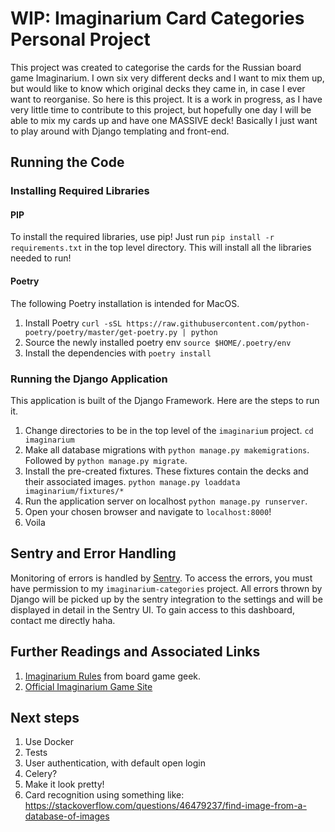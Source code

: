# WIP: Imaginarium Card Categories Personal Project

This project was created to categorise the cards for the Russian board game Imaginarium. 
I own six very different decks and I want to mix them up, but would like to know
which original decks they came in, in case I ever want to reorganise. So here is this project. 
It is a work in progress, as I have very little time to contribute to this project, but
hopefully one day I will be able to mix my cards up and have one MASSIVE deck! Basically I just
want to play around with Django templating and front-end.

## Running the Code

### Installing Required Libraries

#### PIP

To install the required libraries, use pip! Just run `pip install -r requirements.txt`
in the top level directory. This will install all the libraries needed to run!

#### Poetry

The following Poetry installation is intended for MacOS. 

1. Install Poetry `curl -sSL https://raw.githubusercontent.com/python-poetry/poetry/master/get-poetry.py | python`
2. Source the newly installed poetry env `source $HOME/.poetry/env`
3. Install the dependencies with `poetry install`

### Running the Django Application
This application is built of the Django Framework. Here are the steps to run it. 
1. Change directories to be in the top level of the `imaginarium` project. `cd imaginarium`
2. Make all database migrations with `python manage.py makemigrations`. Followed by
`python manage.py migrate`.
3. Install the pre-created fixtures. These fixtures contain the decks and their associated 
images. `python manage.py loaddata imaginarium/fixtures/*`
4. Run the application server on localhost `python manage.py runserver`.
5. Open your chosen browser and navigate to `localhost:8000`!
6. Voila

## Sentry and Error Handling

Monitoring of errors is handled by [Sentry](https://sentry.io). To access the errors, you must have
permission to my `imaginarium-categories` project. All errors thrown by Django will be picked up 
by the sentry integration to the settings and will be displayed in detail in the Sentry UI. To 
gain access to this dashboard, contact me directly haha.

## Further Readings and Associated Links

1. [Imaginarium Rules](https://boardgamegeek.com/boardgame/146548/imaginarium) from board game geek. 
2. [Official Imaginarium Game Site](https://cosmodrome.games/catalog/for_all/imadzhinarium-klassika/)


## Next steps

1. Use Docker
2. Tests
3. User authentication, with default open login
4. Celery?
5. Make it look pretty!
6. Card recognition using something like: https://stackoverflow.com/questions/46479237/find-image-from-a-database-of-images
